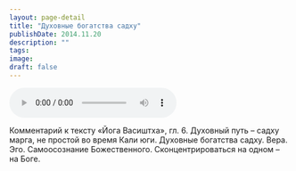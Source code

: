 ```yaml
---
layout: page-detail
title: "Духовные богатства садху"
publishDate: 2014.11.20
description: ""
tags:
image:
draft: false
---
```


<audio title="2014.11.20 - Духовные богатства садху.mp3" src="/upload/iblock/c58/c58046e326674c1a1a921c12e6e54a82.mp3" controls=""></audio>

 Комментарий к тексту «Йога Васиштха», гл. 6\. Духовный путь – садху марга, не простой во время Кали юги. Духовные богатства садху. Вера. Эго. Самоосознание Божественного. Сконцентрироваться на одном – на Боге. 

  
